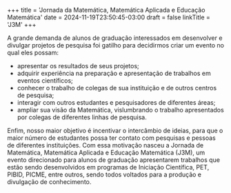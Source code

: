 +++
title = 'Jornada da Matemática, Matemática Aplicada e Educação Matemática'
date = 2024-11-19T23:50:45-03:00
draft = false
linkTitle = 'J3M'
+++

A grande demanda de alunos de graduação interessados em desenvolver e divulgar projetos de pesquisa foi gatilho para decidirmos criar um evento no qual eles possam:

- apresentar os resultados de seus projetos;
- adquirir experiência na preparação e apresentação de trabalhos em eventos científicos;
- conhecer o trabalho de colegas de sua instituição e de outros centros de pesquisa;
- interagir com outros estudantes e pesquisadores de diferentes áreas;
- ampliar sua visão da Matemática, vislumbrando o trabalho apresentados por colegas de diferentes linhas de pesquisa.

Enfim, nosso maior objetivo é incentivar o intercâmbio de ideias, para que o maior número de estudantes possa ter contato com pesquisas e pessoas de diferentes instituições. Com essa motivação nasceu a Jornada de Matemática, Matemática Aplicada e Educação Matemática (J3M), um evento direcionado para alunos de graduação apresentarem trabalhos que estão sendo desenvolvidos em programas de Iniciação Científica, PET, PIBID, PICME, entre outros, sendo todos voltados para a produção e divulgação de conhecimento.